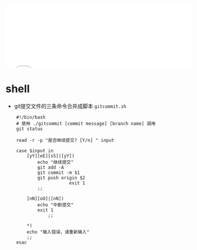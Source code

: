 <div id="navifation" class='headbar'>
    <iframe align="center" width="100%" height="170" src="others_show.html"  frameborder="no" border="0" marginwidth="0" marginheight="0" scrolling="no"></iframe>
</div>
<style>
    .headbar{text-align:center;}
    .iframe{margin:0 auto;}
</style>

<!-- ___________________________________________ -->
<!-- ___________________________________________ -->


# shell

* git提交文件的三条命令合并成脚本 ``gitcommit.sh``

```shell
    #!/bin/bash
    # 使用 ./gitcommit [commit message] [branch name] 调用
    git status
    
    read -r -p "是否继续提交? [Y/n] " input
    
    case $input in
        [yY][eE][sS]|[yY])
            echo "继续提交"
            git add -A
            git commit -m $1
            git push origin $2
                        exit 1
            ;;

        [nN][oO]|[nN])
            echo "中断提交"
            exit 1
                ;;

        *)
        echo "输入错误，请重新输入"
        ;;
    esac

```
